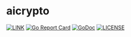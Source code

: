 # aicrypto

[![LINK](https://img.shields.io/badge/link-Github-%23FF4D5B.svg?style=flat-square)](https://github.com/aiio/aicrypto) 
[![Go Report Card](https://goreportcard.com/badge/github.com/aiio/aicrypto)](https://goreportcard.com/report/github.com/aiio/aicrypto)
[![GoDoc](https://godoc.org/github.com/aiio/aicrypto?status.svg)](https://godoc.org/github.com/aiio/aicrypto)
[![LICENSE](https://img.shields.io/badge/license-Anti%20996-blue.svg?style=flat-square)](https://github.com/996icu/996.ICU/blob/master/LICENSE)
